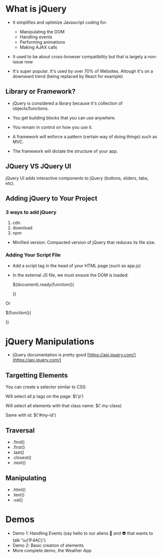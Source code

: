 # What is jQuery

- It simplifies and optimize Javascript coding for:

  - Manipulating the DOM
  - Handling events
  - Performing animations
  - Making AJAX calls

- It used to be about cross-browser compatibility but that is largely a non-issue now
- It's super popular. It's used by over 70% of Websites. Altough it's on a downward trend (being replaced by React for example)

## Library or Framework?

- jQuery is considered a library because it's collection of objects/functions.
- You get building blocks that you can use anywhere.
- You remain in control on how you use it.

- A framework will enforce a pattern (certain way of doing things) such as MVC.
- The framework will dictate the structure of your app.

## JQuery VS JQuery UI

jQuery UI adds interactive components to jQuery (buttons, sliders, tabs, etc).

## Adding jQuery to Your Project

### 3 ways to add jQuery

1.  cdn
2.  download
3.  npm

- Minified version:
  Compacted version of jQuery that reduces its file size.

### Adding Your Script File

- Add a script tag in the head of your HTML page (such as app.js)
- In the external JS file, we must ensure the DOM is loaded:

  $(document).ready(function(){

  })

Or

$(function(){

})

# jQuery Manipulations

- jQuery documentation is pretty good
  [https://api.jquery.com/](https://api.jquery.com/)

## Targetting Elements

You can create a selector similar to CSS:

Will select all p tags on the page:
$('p')

Will select all elements with that class name:
$('.my-class)

Same with id:
$('#my-id')

## Traversal

- .find()
- .first()
- .last()
- .closest()
- .next()

## Manipulating

- .html()
- .text()
- .val()

# Demos

- Demo 1: Handling Events (say hello to our aliens &#x1F47E; and &#x1F47D; that wants to talk '\u{1F4AC}')
- Demo 2: Basic creation of elements
- More complete demo, the Weather App
